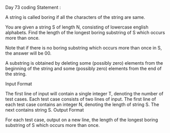 Day 73 coding Statement : 

A string is called boring if all the characters of the string are same.

You are given a string S of length N, consisting of lowercase english alphabets. Find the length of the longest boring substring of S which occurs more than once.

Note that if there is no boring substring which occurs more than once in S, the answer will be 00.

A substring is obtained by deleting some (possibly zero) elements from the beginning of the string and some (possibly zero) elements from the end of the string.

Input Format

The first line of input will contain a single integer T, denoting the number of test cases.
Each test case consists of two lines of input.
The first line of each test case contains an integer N, denoting the length of string S.
The next contains string S.
Output Format

For each test case, output on a new line, the length of the longest boring substring of S which occurs more than once.